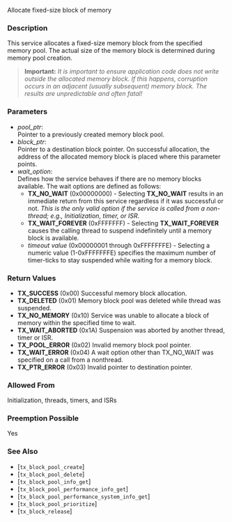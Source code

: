 Allocate fixed-size block of memory

### Description

This service allocates a fixed-size memory block from the specified memory pool. The actual size of the memory block is determined during memory pool creation.

> **Important:** *It is important to ensure application code does not write outside the allocated memory block. If this happens, corruption occurs in an adjacent (usually subsequent) memory block. The results are unpredictable and often fatal!*

### Parameters

- *pool_ptr*: <br>Pointer to a previously created memory block pool.
- *block_ptr*: <br>Pointer to a destination block pointer. On successful allocation, the address of the allocated memory block is placed where this parameter points.
- *wait_option*: <br>Defines how the service behaves if there are no memory blocks available. The wait options are defined as follows:
  - **TX_NO_WAIT** (0x00000000) - Selecting **TX_NO_WAIT** results in an immediate return from this service regardless if it was successful or not. *This is the only valid option if the service is called from a non-thread; e.g., Initialization, timer, or ISR*.
  - **TX_WAIT_FOREVER** (0xFFFFFFF) - Selecting **TX_WAIT_FOREVER** causes the calling thread to suspend indefinitely until a memory block is available.
  - *timeout value* (0x00000001 through 0xFFFFFFFE) - Selecting a numeric value (1-0xFFFFFFFE) specifies the maximum number of timer-ticks to stay suspended while waiting for a memory block.

### Return Values

- **TX_SUCCESS**	(0x00)	Successful memory block allocation.
- **TX_DELETED**	(0x01)	Memory block pool was deleted while thread was suspended.
- **TX_NO_MEMORY**	(0x10)	Service was unable to allocate a block of memory within the specified time to wait.
- **TX_WAIT_ABORTED**	(0x1A)	Suspension was aborted by another thread, timer or ISR.
- **TX_POOL_ERROR**	(0x02)	Invalid memory block pool pointer.
- **TX_WAIT_ERROR**	(0x04)	A wait option other than TX_NO_WAIT was specified on a call from a nonthread.
- **TX_PTR_ERROR**	(0x03)	Invalid pointer to destination pointer.

### Allowed From

Initialization, threads, timers, and ISRs

### Preemption Possible

Yes

### See Also

- [`tx_block_pool_create`]
- [`tx_block_pool_delete`]
- [`tx_block_pool_info_get`]
- [`tx_block_pool_performance_info_get`]
- [`tx_block_pool_performance_system_info_get`]
- [`tx_block_pool_prioritize`]
- [`tx_block_release`]

